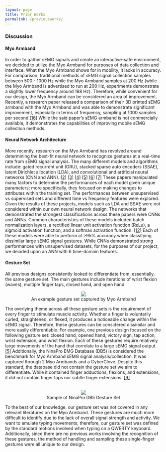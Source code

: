 ```yaml
---
layout: page
title: Prior Works
permalink: /previousworks/
---
```

<html>
  <body>
    <h3>Discussion</h3>
    <h4>Myo Armband</h4>
    <p>In order to gather sEMG signals and create an interactive-safe environment, we decided to utilize the Myo Armband for purposes of data collection and interface. What the Myo Armband shows for in mobility, it lacks in accuracy. For comparison, traditional methods of sEMG signal collection samples between 500 - 1000 Hz while the Myo Armband samples at 200 Hz (while the Myo Armband is advertised to run at 200 Hz, experiments demonstrate a slightly lower frequency around 188 Hz). Therefore, while convenient for our design, the Myo Armband can be considered an area of improvement. Recently, a research paper released a comparison of their 3D printed sEMG armband with the Myo Armband and was able to demonstrate significant improvement, especially in terms of frequency, sampling at 1000 samples per second.<a href = "https://www.ncbi.nlm.nih.gov/pmc/articles/PMC6631507/">[16]</a> While the said paper’s sEMG armband is not commercially available, it demonstrates the capabilities of improving mobile sEMG collection methods. </p>
    <h4>Neural Network Architecture</h4>
      <p>More recently, research on the Myo Armband has revolved around determining the best-fit neural network to recognize gestures at a real-time rate from sEMG signal analysis. The many different models and algorithms include: gated recurrent unit (GRU), stacked sparse auto encoders (SSAE), latent Dirichlet allocation (LDA), and convolutional and artificial neural networks (CNN and ANN).
        <a href = "https://www.ncbi.nlm.nih.gov/pmc/articles/PMC6679304/">[2]</a>
        <a href = "http://www.ijiee.org/papers/433-S3002.pdf">[3]</a>
        <a href = "https://www.ncbi.nlm.nih.gov/pmc/articles/PMC6593108/">[4]</a>
        <a href = "https://www.ncbi.nlm.nih.gov/pmc/articles/PMC6359473/">[5]</a>
        <a href = "https://www.ncbi.nlm.nih.gov/pmc/articles/PMC6111443/">[6]</a>
        <a href = "https://arxiv.org/pdf/1801.07756.pdf">[7]</a>
        These papers manipulated many factors to determine the performances of each model given unique parameters; more specifically, they focused on making changes to attributes within the training set. The performances between unsupervised vs supervised sets and different time vs frequency features were explored. Given the results of these projects,  models such as LDA and SSAE were not considered within our own neural network design. The networks that demonstrated the strongest classifications across these papers were CNNs and ANNs. Common characteristics of these models included batch normalization layers, a rectified linear unit activation function (ReLu), a sigmoid activation function, and a softmax activation function.
        <a href = "https://www.ncbi.nlm.nih.gov/pmc/articles/PMC6603597/">[12]</a>
        Each of these models were able to perform at >95% accuracy when classifying dissimilar large sEMG signal gestures. While CNNs demonstrated strong performances with unsupervised datasets, for the purposes of our project, we decided upon an ANN with 6 time-domain features. </p>
    <h4>Gesture Set</h4>
      <p>All previous designs consistently looked to differentiate from, essentially, the same gesture set. The main gestures include iterations of wrist flexion (waves), multiple finger taps, closed hand, and open hand.
      <center><figure>
          <img class = "size" src="https://miro.medium.com/max/2604/1*9uvS5j1EZXdQuIoqyb5syA.jpeg" style="max-width:50%;">
          <center><figcaption>An example gesture set captured by Myo Armband</figcaption></center>
      </figure></center>
      The overlying theme across all these gesture sets is the requirement of every finger to stimulate muscle activity. Whether a finger is voluntarily curled, straightened, or flexed, it produces a noticeable change within the sEMG signal. Therefore, these gestures can be considered dissimilar and more easily differentiable. For example, one previous design focused on the following gesture set: closed hand, opened hand, victory sign, tap action, wrist extension, and wrist flexion. Each of these gestures require relatively large movements of the hand that correlate to a large sEMG signal output.
        <a href = "https://www.ncbi.nlm.nih.gov/pmc/articles/PMC6359473/">[5]</a>
        Additionally, the NinaPro EMG Database (DB5) is considered the benchmark for Myo Armband sEMG signal analysis/collection. It was captured through 2 Myo Armbands and a CyberGlove. Despite this standard, the database did not contain the gesture set we aim to differentiate. While it contained finger adductions, flexions, and extensions, it did not contain finger taps nor subtle finger extensions.
        <a href = "http://ninaweb.hevs.ch/">[9]</a><br><br>
        <center><figure>
          <img class = "size" src="https://scontent-lax3-1.xx.fbcdn.net/v/t1.15752-9/78897174_2502457970041635_8298641929936044032_n.png?_nc_cat=105&_nc_ohc=VcKPuBineZ4AQlTJ9m0MeFfQLj928v7Jx_MBHOtQrMEOLhernxKm0vzUQ&_nc_ht=scontent-lax3-1.xx&oh=a28408005391d30f0242fa1c4dd8e592&oe=5E7896DA" style="max-width:50%;">
          <center><figcaption>Sample of NinaPro DB5 Gesture Set</figcaption></center>
      </figure></center>
To the best of our knowledge, our gesture set was not covered in any relevant literatures on the Myo Armband. These gestures are much more difficult to identify due to the lack of overall signal strength and activity. We want to emulate typing movements; therefore, our gesture set was defined by the standard motions involved when typing on a QWERTY keyboard. Additionally, since there are no previous works involving the recognition of these gestures, the method of handling and sampling these single-finger gestures were all unique to our design.</p>
  </body>
</html>
